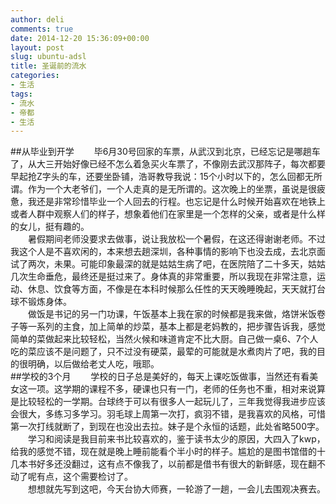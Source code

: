 ```yaml
---
author: deli
comments: true
date: 2014-12-20 15:36:09+00:00
layout: post
slug: ubuntu-adsl
title: 圣诞前的流水
categories:
- 生活
tags:
- 流水
- 帝都
- 生活
---
```


##从毕业到开学
　　毕6月30号回家的车票，从武汉到北京，已经忘记是哪趟车了，从大三开始好像已经不怎么着急买火车票了，不像刚去武汉那阵子，每次都要早起抢Z字头的车，还要坐卧铺，浩哥教导我说：15个小时以下的，怎么回都无所谓。作为一个大老爷们，一个人走真的是无所谓的。这次晚上的坐票，虽说是很疲惫，我还是非常珍惜毕业一个人回去的行程。也忘记是什么时候开始喜欢在地铁上或者人群中观察人们的样子，想象着他们在家里是一个怎样的父亲，或者是什么样的女儿，挺有趣的。   <br />
　　暑假期间老师没要求去做事，说让我放松一个暑假，在这还得谢谢老师。不过我这个人是不喜欢闲的，本来想去趟深圳，各种事情的影响下也没去成，去北京面试了两次，未果。可能印象最深的就是姑姑生病了吧，在医院陪了二十多天，姑姑几次生命垂危，最终还是挺过来了。身体真的非常重要，所以我现在非常注意，运动、休息、饮食等方面，不像是在本科时候那么任性的天天晚睡晚起，天天就打台球不锻炼身体。    <br  />
　　做饭是书记的另一门功课，午饭基本上我在家的时候都是我来做，烙饼米饭卷子等一系列的主食，加上简单的炒菜，基本上都是老妈教的，把步骤告诉我，感觉简单的菜做起来比较轻松，当然火候和味道肯定不比大厨。自己做一桌6、7个人吃的菜应该不是问题了，只不过没有硬菜，最荤的可能就是水煮肉片了吧，我的目的很明确，以后做给老丈人吃，哦耶。    <br  />
##学校的3个月
　　学校的日子总是美好的，每天上课吃饭做事，当然还有看美女这一项。这学期的课程不多，硬课也只有一门，老师的任务也不重，相对来说算是比较轻松的一学期。台球终于可以有很多人一起玩儿了，三年我觉得我进步应该会很大，多练习多学习。羽毛球上周第一次打，疯羽不错，是我喜欢的风格，可惜第一次打线就断了，到现在也没出去拉。妹子是个永恒的话题，此处省略500字。   <br  />
　　学习和阅读是我目前来书比较喜欢的，鉴于读书太少的原因，大四入了kwp，给我的感觉不错，现在就是晚上睡前能看个半小时的样子。尴尬的是图书馆借的十几本书好多还没翻过，这有点不像我了，以前都是借书有很大的新鲜感，现在翻不动了呢有点，这个需要检讨了。    <br  />
　　想想就先写到这吧，今天台协大师赛，一轮游了一趟，一会儿去围观决赛去。




